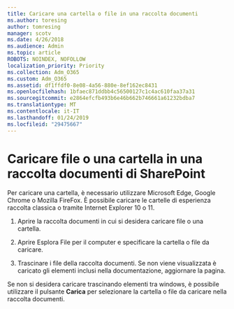 ```yaml
---
title: Caricare una cartella o file in una raccolta documenti
ms.author: toresing
author: tomresing
manager: scotv
ms.date: 4/26/2018
ms.audience: Admin
ms.topic: article
ROBOTS: NOINDEX, NOFOLLOW
localization_priority: Priority
ms.collection: Adm_O365
ms.custom: Adm_O365
ms.assetid: df1ffdf0-8e08-4a56-880e-8ef162ec8431
ms.openlocfilehash: 1bfaec871ddbb4c56500127c1c4ac610faa37a31
ms.sourcegitcommit: e2864efcfb493b6e46b662b746661a61232bdba7
ms.translationtype: MT
ms.contentlocale: it-IT
ms.lasthandoff: 01/24/2019
ms.locfileid: "29475667"
---
```

# <a name="upload-a-folder-or-files-to-a-sharepoint-document-library"></a>Caricare file o una cartella in una raccolta documenti di SharePoint

Per caricare una cartella, è necessario utilizzare Microsoft Edge, Google Chrome o Mozilla FireFox. È possibile caricare le cartelle di esperienza raccolta classica o tramite Internet Explorer 10 o 11.
  
1. Aprire la raccolta documenti in cui si desidera caricare file o una cartella.
    
2. Aprire Esplora File per il computer e specificare la cartella o file da caricare.
    
3. Trascinare i file della raccolta documenti. Se non viene visualizzata è caricato gli elementi inclusi nella documentazione, aggiornare la pagina. 
    
Se non si desidera caricare trascinando elementi tra windows, è possibile utilizzare il pulsante **Carica** per selezionare la cartella o file da caricare nella raccolta documenti. 
  

